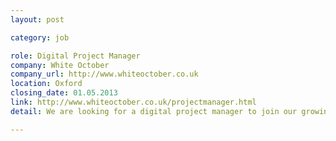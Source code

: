 ```yaml
---
layout: post

category: job

role: Digital Project Manager
company: White October
company_url: http://www.whiteoctober.co.uk
location: Oxford
closing_date: 01.05.2013
link: http://www.whiteoctober.co.uk/projectmanager.html
detail: We are looking for a digital project manager to join our growing team. Reporting directly to the Head of Production you'll be responsible for delivering your own portfolio of interesting digital projects.

---
```

